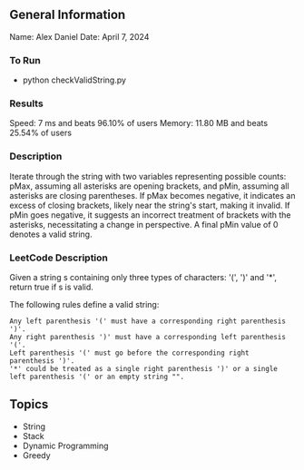 ## General Information
Name: Alex Daniel
Date: April 7, 2024

### To Run
- python checkValidString.py 

### Results
Speed: 7 ms and beats 96.10% of users
Memory: 11.80 MB and beats 25.54% of users

### Description
Iterate through the string with two variables representing possible counts: pMax, assuming all asterisks are opening brackets, and pMin, assuming all asterisks are closing parentheses. If pMax becomes negative, it indicates an excess of closing brackets, likely near the string's start, making it invalid. If pMin goes negative, it suggests an incorrect treatment of brackets with the asterisks, necessitating a change in perspective. A final pMin value of 0 denotes a valid string.

### LeetCode Description
Given a string s containing only three types of characters: '(', ')' and '*', return true if s is valid.

The following rules define a valid string:

    Any left parenthesis '(' must have a corresponding right parenthesis ')'.
    Any right parenthesis ')' must have a corresponding left parenthesis '('.
    Left parenthesis '(' must go before the corresponding right parenthesis ')'.
    '*' could be treated as a single right parenthesis ')' or a single left parenthesis '(' or an empty string "".


## Topics
- String
- Stack
- Dynamic Programming
- Greedy

